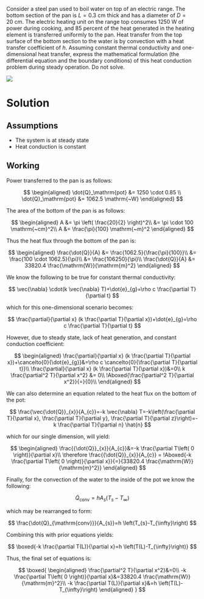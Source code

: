 Consider a steel pan used to boil water on top of an electric range. The bottom section of the pan is $L=0.3 \mathrm{~cm}$ thick and has a diameter of $D=20 \mathrm{~cm}$. The electric heating unit on the range top consumes $1250 \mathrm{~W}$ of power during cooking, and 85 percent of the heat generated in the heating element is transferred uniformly to the pan. Heat transfer from the top surface of the bottom section to the water is by convection with a heat transfer coefficient of $h$. Assuming constant thermal conductivity and one-dimensional heat transfer, express the mathematical formulation (the differential equation and the boundary conditions) of this heat conduction problem during steady operation. Do not solve.

![](!imgdir/2d0b675a9583c50ac1576e0a40d2266738febeb8.png)

# Solution

## Assumptions

* The system is at steady state
* Heat conduction is constant

## Working

Power transferred to the pan is as follows:

$$
\begin{aligned}
    \dot{Q}_\mathrm{pot} &= 1250 \cdot 0.85 \\
    \dot{Q}_\mathrm{pot} &= 1062.5 \mathrm{~W}
\end{aligned}
$$

The area of the bottom of the pan is as follows:

$$
\begin{aligned}
    A &= \pi \left( \frac{20}{2} \right)^2\\
      &= \pi \cdot 100 \mathrm{~cm}^2\\
    A &= \frac{\pi}{100} \mathrm{~m}^2
\end{aligned}
$$

Thus the heat flux through the bottom of the pan is:

$$
\begin{aligned}
    \frac{\dot{Q}}{A} &= \frac{1062.5}{\frac{\pi}{100}}\\
    &= \frac{100 \cdot 1062.5}{\pi}\\
    &= \frac{106250}{\pi}\\
    \frac{\dot{Q}}{A} &= 33820.4 \frac{\mathrm{W}}{\mathrm{m}^2}
\end{aligned}
$$

We know the following to be true for constant thermal conductivity:

$$
\vec{\nabla} \cdot(k \vec{\nabla} T)+\dot{e}_{g}=\rho c \frac{\partial T}{\partial t}
$$

which for this one-dimensional scenario becomes:

$$
\frac{\partial}{\partial x} (k \frac{\partial T}{\partial x})+\dot{e}_{g}=\rho c \frac{\partial T}{\partial t}
$$

However, due to steady state, lack of heat generation, and constant conduction coefficient:

$$
\begin{aligned}
    \frac{\partial}{\partial x} (k \frac{\partial T}{\partial x})+\cancelto{0}{\dot{e}_{g}}&=\rho c \cancelto{0}{\frac{\partial T}{\partial t}}\\
    \frac{\partial}{\partial x} (k \frac{\partial T}{\partial x})&=0\\
    k \frac{\partial^2 T}{\partial x^2} &= 0\\
    !Aboxed{\frac{\partial^2 T}{\partial x^2}}{=}{0}\\
\end{aligned}
$$

We can also determine an equation related to the heat flux on the bottom of the pot:

$$
\frac{\vec{\dot{Q}}_{x}}{A_{c}}=-k \vec{\nabla} T=-k\left(\frac{\partial T}{\partial x}, \frac{\partial T}{\partial y}, \frac{\partial T}{\partial z}\right)=-k \frac{\partial T}{\partial n} \hat{n}
$$

which for our single dimension, will yield:

$$
\begin{aligned}
    \frac{{\dot{Q}}_{x}}{A_{c}}&=-k \frac{\partial T\left( 0 \right)}{\partial x}\\
    \therefore \frac{{\dot{Q}}_{x}}{A_{c}} = !Aboxed{-k \frac{\partial T\left( 0 \right)}{\partial x}}{=}{33820.4 \frac{\mathrm{W}}{\mathrm{m}^2}}
\end{aligned}
$$

Finally, for the convection of the water to the inside of the pot we know the following:

$$
\dot{Q}_{\mathrm{conv}}=h A_{s}\left(T_{s}-T_{\infty}\right)
$$

which may be rearranged to form:

$$
\frac{\dot{Q}_{\mathrm{conv}}}{A_{s}}=h \left(T_{s}-T_{\infty}\right)
$$

Combining this with prior equations yields:

$$
\boxed{-k \frac{\partial T(L)}{\partial x}=h \left(T(L)-T_{\infty}\right)}
$$

Thus, the final set of equations is:

$$
\boxed{
\begin{aligned}
    \frac{\partial^2 T}{\partial x^2}&=0\\
    -k \frac{\partial T\left( 0 \right)}{\partial x}&=33820.4 \frac{\mathrm{W}}{\mathrm{m}^2}\\
    -k \frac{\partial T(L)}{\partial x}&=h \left(T(L)-T_{\infty}\right)
\end{aligned}
}
$$